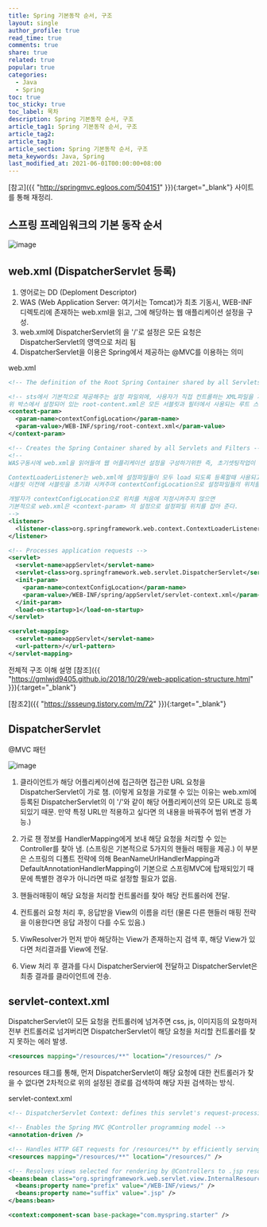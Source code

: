 ```yaml
---
title: Spring 기본동작 순서, 구조
layout: single
author_profile: true
read_time: true
comments: true
share: true
related: true
popular: true
categories:
  - Java
  - Spring
toc: true
toc_sticky: true
toc_label: 목차
description: Spring 기본동작 순서, 구조
article_tag1: Spring 기본동작 순서, 구조
article_tag2:
article_tag3:
article_section: Spring 기본동작 순서, 구조
meta_keywords: Java, Spring
last_modified_at: 2021-06-01T00:00:00+08:00
---
```


[참고]({{ "http://springmvc.egloos.com/504151" }}){:target="\_blank"} 사이트를 통해 재정리.

## 스프링 프레임워크의 기본 동작 순서

![image](https://user-images.githubusercontent.com/83876951/121767430-210c0900-cb93-11eb-87ba-30cd20fec0d0.png)

## web.xml (DispatcherServlet 등록)

1. 영어로는 DD (Deploment Descriptor)
2. WAS (Web Application Server: 여기서는 Tomcat)가 최초 기동시, WEB-INF 디렉토리에 존재하는 web.xml을 읽고, 그에 해당하는 웹 애플리케이션 설정을 구성.
3. web.xml에 DispatcherServlet의 <url-pattern>을 '/'로 설정은 모든 요청은 DispatcherServlet의 영역으로 처리 됨
4. DispatcherServlet을 이용은 Spring에서 제공하는 @MVC를 이용하는 의미

web.xml

```xml
<!-- The definition of the Root Spring Container shared by all Servlets and Filters -->

<!-- sts에서 기본적으로 제공해주는 설정 파일외에, 사용자가 직접 컨트롤하는 XML파일을 지정해주는 역활을 한다. 
위 박스에서 설정되어 있는 root-content.xml은 모든 서블릿과 필터에서 사용되는 루트 스프링 컨테이너에 대한 설정이다 -->
<context-param>
  <param-name>contextConfigLocation</param-name>
  <param-value>/WEB-INF/spring/root-context.xml</param-value>
</context-param>

<!-- Creates the Spring Container shared by all Servlets and Filters -->
<!-- 
WAS구동시에 web.xml을 읽어들여 웹 어플리케이션 설정을 구성하기위한 즉, 초기셋팅작업이 이뤄지는데 ContextLoaderListener의 역할이다.

ContextLoaderListener는 web.xml에 설정파일들이 모두 load 되도록 등록할때 사용되고, 
서블릿 이전에 서블릿을 초기화 시켜주며 contextConfigLocation으로 설정파일들의 위치를 지정시켜준다.

개발자가 contextConfigLocation으로 위치를 처음에 지정시켜주지 않으면 
기본적으로 web.xml은 <context-param> 의 설정으로 설정파일 위치를 잡아 준다.
-->
<listener>
  <listener-class>org.springframework.web.context.ContextLoaderListener</listener-class>
</listener>

<!-- Processes application requests -->
<servlet>
  <servlet-name>appServlet</servlet-name>
  <servlet-class>org.springframework.web.servlet.DispatcherServlet</servlet-class>
  <init-param>
    <param-name>contextConfigLocation</param-name>
    <param-value>/WEB-INF/spring/appServlet/servlet-context.xml</param-value>
  </init-param>
  <load-on-startup>1</load-on-startup>
</servlet>

<servlet-mapping>
  <servlet-name>appServlet</servlet-name>
  <url-pattern>/</url-pattern>
</servlet-mapping>
```

전체적 구조 이해 설명 [참조]({{ "https://gmlwjd9405.github.io/2018/10/29/web-application-structure.html" }}){:target="\_blank"}

[참조2]({{ "https://ssseung.tistory.com/m/72" }}){:target="\_blank"}

## DispatcherServlet

@MVC 패턴

![image](https://user-images.githubusercontent.com/83876951/121767999-b957bd00-cb96-11eb-993e-5d1348ce3de2.png)

1. 클라이언트가 해당 어플리케이션에 접근하면 접근한 URL 요청을 DispatcherServlet이 가로 챔. (이렇게 요청을 가로챌 수 있는 이유는 web.xml에 등록된 DispatcherServlet의 <url-pattern>이 '/'와 같이 해당 어플리케이션의 모든 URL로 등록되있기 때문. 만약 특정 URL만 적용하고 싶다면 <url-pattern>의 내용을 바꿔주어 범위 변경 가능.)

2. 가로 챈 정보를 HandlerMapping에게 보내 해당 요청을 처리할 수 있는 Controller를 찾아 냄. (스프링은 기본적으로 5가지의 핸들러 매핑을 제공.) 이 부분은 스프링의 디폴트 전략에 의해 BeanNameUrlHandlerMapping과 DefaultAnnotationHandlerMapping이 기본으로 스프링MVC에 탑재되있기 때문에 특별한 경우가 아니라면 따로 설정할 필요가 없음.

3. 핸들러매핑이 해당 요청을 처리할 컨트롤러를 찾아 해당 컨트롤러에 전달.

4. 컨트롤러 요청 처리 후, 응답받을 View의 이름을 리턴 (물론 다른 핸들러 매핑 전략을 이용한다면 응답 과정이 다를 수도 있음.)

5. ViwResolver가 먼저 받아 해당하는 View가 존재하는지 검색 후, 해당 View가 있다면 처리결과를 View에 전달.

6. View 처리 후 결과를 다시 DispatcherServier에 전달하고 DispatcherServlet은 최종 결과를 클라이언트에 전송.

## servlet-context.xml

DispatcherServlet이 모든 요청을 컨트롤러에 넘겨주면 css, js, 이미지등의 요청마저 전부 컨트롤러로 넘겨버리면 DispatcherServlet이 해당 요청을 처리할 컨트롤러를 찾지 못하는 에러 발생.

```xml
<resources mapping="/resources/**" location="/resources/" />
```

resources 태그를 통해, 먼저 DispatcherServlet이 해당 요청에 대한 컨트롤러가 찾을 수 없다면 2차적으로 위의 설정된 경로를 검색하여 해당 자원 검색하는 방식.

servlet-context.xml

```xml
<!-- DispatcherServlet Context: defines this servlet's request-processing infrastructure -->

<!-- Enables the Spring MVC @Controller programming model -->
<annotation-driven />

<!-- Handles HTTP GET requests for /resources/** by efficiently serving up static resources in the ${webappRoot}/resources directory -->
<resources mapping="/resources/**" location="/resources/" />

<!-- Resolves views selected for rendering by @Controllers to .jsp resources in the /WEB-INF/views directory -->
<beans:bean class="org.springframework.web.servlet.view.InternalResourceViewResolver">
  <beans:property name="prefix" value="/WEB-INF/views/" />
  <beans:property name="suffix" value=".jsp" />
</beans:bean>

<context:component-scan base-package="com.myspring.starter" />
```
